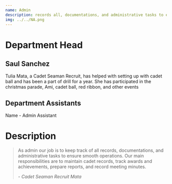 ```yaml
---
name: Admin
description: records all, documentations, and administrative tasks to ensure smooth operations.
img: ../../NA.png
---
```


# Department Head
## Saul Sanchez

Tulia Mata, a Cadet Seaman Recruit, has helped with setting up with cadet ball and has been a part of drill for a year. She has participated in the christmas parade, Ami, cadet ball, red ribbon, and other events

## Department Assistants
Name - Admin Assistant

# Description

<blockquote>
As admin our job is to keep track of all records, documentations, and administrative tasks to ensure smooth operations. Our main responsibilities are to maintain cadet records, track awards and achievements, prepare reports, and record meeting minutes. 

<cite class="blockquote-attrib">- Cadet Seaman Recruit Mata</cite>
</blockquote>


